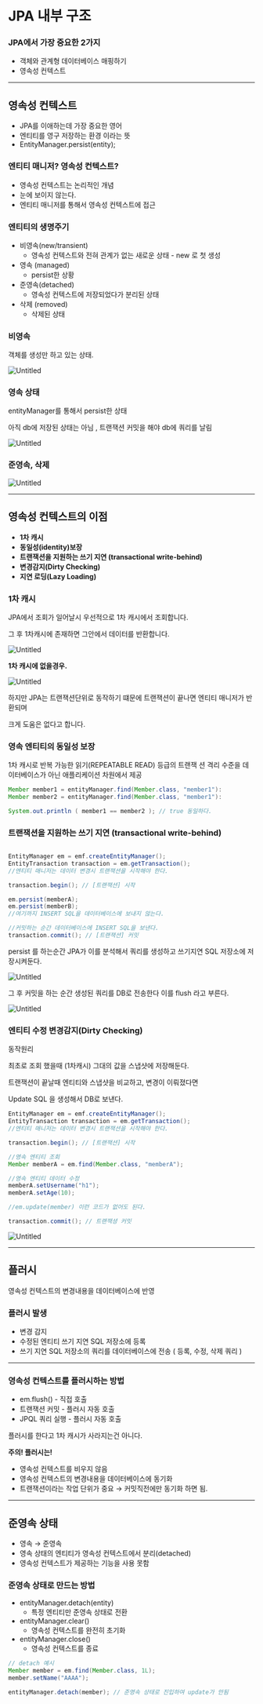 # JPA 내부 구조

### JPA에서 가장 중요한 2가지

- 객체와 관계형 데이터베이스 매핑하기
- 영속성 컨텍스트

---

## 영속성 컨텍스트

- JPA를 이애하는데 가장 중요한 영어
- 엔티티를 영구 저장하는 환경 이라는 뜻
- EntityManager.persist(entity);

### 엔티티 매니저? 영속성 컨텍스트?

- 영속성 컨텍스트는 논리적인 개념
- 눈에 보이지 않는다.
- 엔티티 매니저를 통해서 영속성 컨텍스트에 접근

### 엔티티의 생명주기

- 비영속(new/transient)
    - 영속성 컨텍스트와 전혀 관계가 없는 새로운 상태 - new 로 첫 생성
- 영속 (managed)
    - persist한 상황
- 준영속(detached)
    - 영속성 컨텍스트에 저장되었다가 분리된 상태
- 삭제 (removed)
    - 삭제된 상태
    

### 비영속

객체를 생성만 하고 있는 상태.

![Untitled](image/Untitled.png)

### 영속 상태

entityManager를 통해서 persist한 상태

아직 db에 저장된 상태는 아님 , 트랜잭션 커밋을 해야 db에 쿼리를 날림

![Untitled](image/Untitled%201.png)

### 준영속, 삭제

![Untitled](image/Untitled%202.png)

---

## 영속성 컨텍스트의 이점

- **1차 캐시**
- **동일성(identity)보장**
- **트랜잭션을 지원하는 쓰기 지연 (transactional write-behind)**
- **변경감지(Dirty Checking)**
- **지연 로딩(Lazy Loading)**

### 1차 캐시

JPA에서 조회가 일어날시 우선적으로 1차 캐시에서 조회합니다.

그 후 1차캐시에 존재하면 그안에서 데이터를 반환합니다.

![Untitled](image/Untitled%203.png)

**1차 캐시에 없을경우.**

![Untitled](image/Untitled%204.png)

하지만 JPA는 트랜잭션단위로 동작하기 떄문에 트랜잭션이 끝나면 엔티티 매니저가 반환되며

크게 도움은 없다고 합니다.

### 영속 엔티티의 동일성 보장

1차 캐시로 반복 가능한 읽기(REPEATABLE READ) 등급의 트랜잭
션 격리 수준을 데이터베이스가 아닌 애플리케이션 차원에서 제공

```java
Member member1 = entityManager.find(Member.class, "member1"):
Member member2 = entityManager.find(Member.class, "member1"):

System.out.println ( member1 == member2 ); // true 동일하다.

```

### 트랜잭션을 지원하는 쓰기 지연 (transactional write-behind)

```java

EntityManager em = emf.createEntityManager();
EntityTransaction transaction = em.getTransaction();
//엔티티 매니저는 데이터 변경시 트랜잭션을 시작해야 한다.

transaction.begin(); // [트랜잭션] 시작

em.persist(memberA);
em.persist(memberB);
//여기까지 INSERT SQL을 데이터베이스에 보내지 않는다.

//커밋하는 순간 데이터베이스에 INSERT SQL을 보낸다.
transaction.commit(); // [트랜잭션] 커밋
```

persist 를 하는순간 JPA가 이를 분석해서 쿼리를 생성하고 쓰기지연 SQL 저장소에 저장시켜둔다.

![Untitled](image/Untitled%205.png)

그 후 커밋을 하는 순간 생성된 쿼리를 DB로 전송한다 이를 flush 라고 부른다.

![Untitled](image/Untitled%206.png)

### 엔티티 수정 **변경감지(Dirty Checking)**

동작원리

최초로 조회 했을때 (1차캐시) 그대의 값을 스냅샷에 저장해둔다.

트랜잭션이 끝날때 엔티티와 스냅샷을 비교하고, 변경이 이뤄졌다면

Update SQL 을 생성해서 DB로 보낸다.

```java
EntityManager em = emf.createEntityManager();
EntityTransaction transaction = em.getTransaction();
//엔티티 매니저는 데이터 변경시 트랜잭션을 시작해야 한다.

transaction.begin(); // [트랜잭션] 시작

//영속 엔티티 조회
Member memberA = em.find(Member.class, "memberA");

//영속 엔티티 데이터 수정
memberA.setUsername("h1");
memberA.setAge(10);

//em.update(member) 이런 코드가 없어도 된다.

transaction.commit(); // 트랜잭셩 커밋
```

![Untitled](image/Untitled%207.png)

---

## 플러시

영속성 컨텍스트의 변경내용을 데이터베이스에 반영

### 플러시 발생

- 변경 감지
- 수정된 엔티티 쓰기 지연 SQL 저장소에 등록
- 쓰기 지연 SQL 저장소의 쿼리를 데이터베이스에 전송 ( 등록, 수정, 삭제 쿼리 )

---

### 영속성 컨텍스트를 플러시하는 방법

- em.flush() - 직접 호출
- 트랜잭션 커밋 - 플러시 자동 호출
- JPQL 쿼리 실행 - 플러시 자동 호출

플러시를 한다고 1차 캐시가 사라지는건 아니다.

**주의! 플러시는!**

- 영속성 컨텍스트를 비우지 않음
- 영속성 컨텍스트의 변경내용을 데이터베이스에 동기화
- 트랜잭션이라는 작업 단위가 중요 → 커밋직전에만 동기화 하면 됨.

---

## 준영속 상태

- 영속 → 준영속
- 영속 상태의 엔티티가 영속성 컨텍스트에서 분리(detached)
- 영속성 컨텍스트가 제공하는 기능을 사용 못함

### 준영속 상태로 만드는 방법

- entityManager.detach(entity)
    - 특정 엔티티만 준영속 상태로 전환
- entityManager.clear()
    - 영속성 컨텍스트를 완전히 초기화
- entityManager.close()
    - 영속성 컨텍스트를 종료

```java
// detach 예시
Member member = em.find(Member.class, 1L);
member.setName("AAAA");

entityManager.detach(member); // 준영속 상태로 진입하여 update가 안됨

```